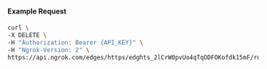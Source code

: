<!-- Code generated for API Clients. DO NOT EDIT. -->

#### Example Request

```bash
curl \
-X DELETE \
-H "Authorization: Bearer {API_KEY}" \
-H "Ngrok-Version: 2" \
https://api.ngrok.com/edges/https/edghts_2lCrW0pvUo4qTqODFOKofdk15mF/routes/edghtsrt_2lCrVwaAJFZV1Kbxo5VgE1sKVSd
```
